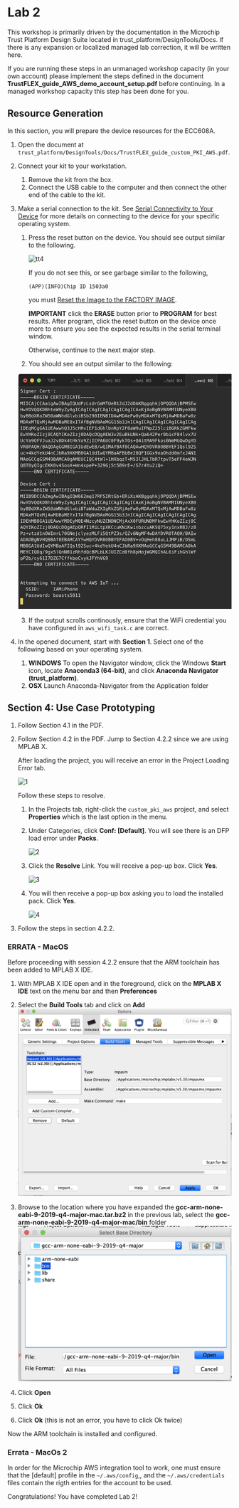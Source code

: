 # Lab 2

This workshop is primarily driven by the documentation in the Microchip Trust Platform Design Suite located in trust_platform/DesignTools/Docs.  If there is any expansion or localized managed lab correction, it will be written here.

If you are running these steps in an unmanaged workshop capacity (in your own account) please implement the steps defined in the document **TrustFLEX_guide_AWS_demo_account_setup.pdf** before continuing.  In a managed workshop capacity this step has been done for you.

## Resource Generation

In this section, you will prepare the device resources for the ECC608A.

1. Open the document at `trust_platform/DesignTools/Docs/TrustFLEX_guide_custom_PKI_AWS.pdf`.
2. Connect your kit to your workstation.
   1. Remove the kit from the box.
   2. Connect the USB cable to the computer and then connect the other end of the cable to the kit.
3. Make a serial connection to the kit.  See [Serial Connectivity to Your Device](serial.md) for more details on connecting to the device for your specific operating system.
    1. Press the reset button on the device.  You should see output similar to the following.

       ![tt4](workshop-images/2_tt_4.PNG)

       If you do not see this, or see garbage similar to the following,

       ```text
       (APP)(INFO)Chip ID 1503a0
       ```

       you must [Reset the Image to the FACTORY IMAGE](https://microchipdeveloper.com/authentication:cryptoauth-factory-reset).

       **IMPORTANT** click the **ERASE** button prior to **PROGRAM** for best results.  After program, click the reset button on the device once more to ensure you see the expected results in the serial terminal window.

       Otherwise, continue to the next major step.

    2. You should see an output similar to the following:

    ![](workshop-images/lab2.md-2020-01-15-06-35-08.png)

    3. If the output scrolls continously, ensure that the WiFi credential you have configured in `aws_wifi_task.c` are correct.

2. In the opened document, start with **Section 1**.  Select one of the following based on your operating system.
   1. **WINDOWS** To open the Navigator window, click the Windows **Start** icon, locate **Anaconda3 (64-bit)**, and click **Anaconda Navigator (trust_platform)**.
   2. **OSX** Launch Anaconda-Navigator from the Application folder

## Section 4: Use Case Prototyping

   1. Follow Section 4.1 in the PDF.
   2. Follow Section 4.2 in the PDF.  Jump to Section 4.2.2 since we are using MPLAB X.

      After loading the project, you will receive an error in the Project Loading Error tab.

      ![1](workshop-images/mplabx_config_error.PNG)

      Follow these steps to resolve.

      1. In the Projects tab, right-click the `custom_pki_aws` project, and select **Properties** which is the last option in the menu.
      2. Under Categories, click **Conf: [Default]**.  You will see there is an DFP load error under **Packs**.

         ![2](workshop-images/mplabx_config_error_2.PNG)

      3. Click the **Resolve** Link. You will receive a pop-up box.  Click **Yes**.

         ![3](workshop-images/mplabx_config_error_3.PNG)

      4. You will then receive a pop-up box asking you to load the installed pack.  Click **Yes**.

         ![4](workshop-images/mplabx_config_error_4.PNG)

   3. Follow the steps in section 4.2.2.

### ERRATA - MacOS

Before proceeding with session 4.2.2 ensure that the ARM toolchain has been added to MPLAB X IDE.

1. With MPLAB X IDE open and in the foreground, click on the **MPLAB X IDE** text on the menu bar and then **Preferences**

2. Select the **Build Tools** tab and click on **Add**
![](workshop-images/lab2.md-2020-01-15-06-44-32.png)

3. Browse to the location where you have expanded the **gcc-arm-none-eabi-9-2019-q4-major-mac.tar.bz2** in the previous lab, select the **gcc-arm-none-eabi-9-2019-q4-major-mac/bin** folder
![](workshop-images/lab2.md-2020-01-15-06-46-22.png)

4. Click **Open**

5. Click **Ok**

6. Click **Ok** (this is not an error, you have to click Ok twice)

Now the ARM toolchain is installed and configured.

### Errata - MacOs 2

In order for the Microchip AWS integration tool to work, one must ensure that the [default] profile in the `~/.aws/config`,, and the `~/.aws/credentials` files contain the rigth entries for the account to be used.



Congratulations! You have completed Lab 2!
